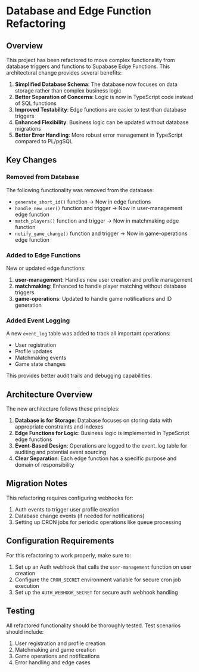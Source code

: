 # Database and Edge Function Refactoring

## Overview

This project has been refactored to move complex functionality from database triggers and functions to Supabase Edge Functions. This architectural change provides several benefits:

1. **Simplified Database Schema**: The database now focuses on data storage rather than complex business logic
2. **Better Separation of Concerns**: Logic is now in TypeScript code instead of SQL functions
3. **Improved Testability**: Edge functions are easier to test than database triggers
4. **Enhanced Flexibility**: Business logic can be updated without database migrations
5. **Better Error Handling**: More robust error management in TypeScript compared to PL/pgSQL

## Key Changes

### Removed from Database

The following functionality was removed from the database:

- `generate_short_id()` function → Now in edge functions
- `handle_new_user()` function and trigger → Now in user-management edge function
- `match_players()` function and trigger → Now in matchmaking edge function
- `notify_game_change()` function and trigger → Now in game-operations edge function

### Added to Edge Functions

New or updated edge functions:

1. **user-management**: Handles new user creation and profile management
2. **matchmaking**: Enhanced to handle player matching without database triggers
3. **game-operations**: Updated to handle game notifications and ID generation

### Added Event Logging

A new `event_log` table was added to track all important operations:

- User registration
- Profile updates
- Matchmaking events
- Game state changes

This provides better audit trails and debugging capabilities.

## Architecture Overview

The new architecture follows these principles:

1. **Database is for Storage**: Database focuses on storing data with appropriate constraints and indexes
2. **Edge Functions for Logic**: Business logic is implemented in TypeScript edge functions
3. **Event-Based Design**: Operations are logged to the event_log table for auditing and potential event sourcing
4. **Clear Separation**: Each edge function has a specific purpose and domain of responsibility

## Migration Notes

This refactoring requires configuring webhooks for:

1. Auth events to trigger user profile creation
2. Database change events (if needed for notifications)
3. Setting up CRON jobs for periodic operations like queue processing

## Configuration Requirements

For this refactoring to work properly, make sure to:

1. Set up an Auth webhook that calls the `user-management` function on user creation
2. Configure the `CRON_SECRET` environment variable for secure cron job execution
3. Set up the `AUTH_WEBHOOK_SECRET` for secure auth webhook handling

## Testing

All refactored functionality should be thoroughly tested. Test scenarios should include:

1. User registration and profile creation
2. Matchmaking and game creation
3. Game operations and notifications
4. Error handling and edge cases
